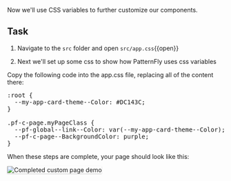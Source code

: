 Now we'll use CSS variables to further customize our components.

## Task

1) Navigate to the `src` folder and open `src/app.css`{{open}}

2) Next we'll set up some css to show how PatternFly uses css variables

Copy the following code into the app.css file, replacing all of the content there:

<pre class="file" data-filename="src/app.css" data-target="replace">
:root {
  --my-app-card-theme--Color: #DC143C;
}

.pf-c-page.myPageClass {
  --pf-global--link--Color: var(--my-app-card-theme--Color);
  --pf-c-page--BackgroundColor: purple;
}
</pre>

When these steps are complete, your page should look like this:

<img src="components-advanced/assets/step4.png" alt="Completed custom page demo" style="box-shadow: rgba(3, 3, 3, 0.2) 0px 1.25px 2.5px 0px;" />
